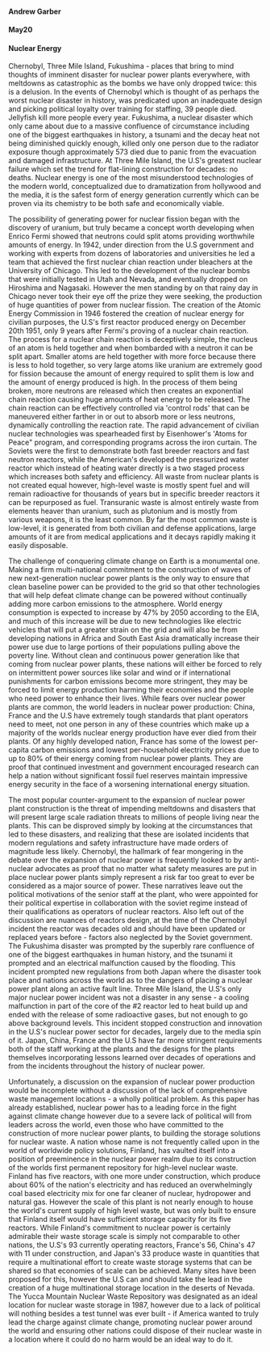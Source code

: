 #### Andrew Garber
#### May20
#### Nuclear Energy

Chernobyl, Three Mile Island, Fukushima - places that bring to mind thoughts of imminent disaster for nuclear power plants everywhere, with meltdowns as catastrophic as the bombs we have only dropped twice: this is a delusion. In the events of Chernobyl which is thought of as perhaps the worst nuclear disaster in history, was predicated upon an inadequate design and picking political loyalty over training for staffing, 39 people died. Jellyfish kill more people every year. Fukushima, a nuclear disaster which only came about due to a massive confluence of circumstance including one of the biggest earthquakes in history, a tsunami and the decay heat not being diminished quickly enough, killed only one person due to the radiator exposure though approximately 573 died due to panic from the evacuation and damaged infrastructure. At Three Mile Island, the U.S's greatest nuclear failure which set the trend for flat-lining construction for decades: no deaths. Nuclear energy is one of the most misunderstood technologies of the modern world, conceptualized due to dramatization from hollywood and the media, it is the safest form of energy generation currently which can be proven via its chemistry to be both safe and economically viable.

The possibility of generating power for nuclear fission began with the discovery of uranium, but truly became a concept worth developing when Enrico Fermi showed that neutrons could split atoms providing worthwhile amounts of energy. In 1942, under direction from the U.S government and working with experts from dozens of laboratories and universities he led a team that achieved the first nuclear chian reaction under bleachers at the University of Chicago. This led to the development of the nuclear bombs that were initially tested in Utah and Nevada, and eventually dropped on Hiroshima and Nagasaki. However the men standing by on that rainy day in Chicago never took their eye off the prize they were seeking, the production of huge quantities of power from nuclear fission. The creation of the Atomic Energy Commission in 1946 fostered the creation of nuclear energy for civilian purposes, the U.S's first reactor produced energy on December 20th 1951, only 9 years after Fermi's proving of a nuclear chain reaction. The process for a nuclear chain reaction is deceptively simple, the nucleus of an atom is held together and when bombarded with a neutron it can be split apart. Smaller atoms are held together with more force because there is less to hold together, so very large atoms like uranium are extremely good for fission because the amount of energy required to split them is low and the amount of energy produced is high. In the process of them being broken, more neutrons are released which then creates an exponential chain reaction causing huge amounts of heat energy to be released. The chain reaction can be effectively controlled via 'control rods' that can be maneuvered either farther in or out to absorb more or less neutrons, dynamically controlling the reaction rate. The rapid advancement of civilian nuclear technologies was spearheaded first by Eisenhower's 'Atoms for Peace" program, and corresponding programs across the iron curtain. The Soviets were the first to demonstrate both fast breeder reactors and fast neutron reactors, while the American's developed the pressurized water reactor which instead of heating water directly is a two staged process which increases both safety and efficiency. All waste from nuclear plants is not created equal however, high-level waste is mostly spent fuel and will remain radioactive for thousands of years but in specific breeder reactors it can be repurposed as fuel. Transuranic waste is almost entirely waste from elements heaver than uranium, such as plutonium and is mostly from various weapons, it is the least common. By far the most common waste is low-level, it is generated from both civilian and defense applications, large amounts of it are from medical applications and it decays rapidly making it easily disposable.

The challenge of conquering climate change on Earth is a monumental one. Making a firm multi-national commitment to the construction of waves of new next-generation nuclear power plants is the only way to ensure that clean baseline power can be provided to the grid so that other technologies that will help defeat climate change can be powered without continually adding more carbon emissions to the atmosphere. World energy consumption is expected to increase by 47% by 2050 according to the EIA, and much of this increase will be due to new technologies like electric vehicles that will put a greater strain on the grid and will also be from developing nations in Africa and South East Asia dramatically increase their power use due to large portions of their populations pulling above the poverty line. Without clean and continuous power generation like that coming from nuclear power plants, these nations will either be forced to rely on intermittent power sources like solar and wind or if international punishments for carbon emissions become more stringent, they may be forced to limit energy production harming their economies and the people who need power to enhance their lives. While fears over nuclear power plants are common, the world leaders in nuclear power production: China, France and the U.S have extremely tough standards that plant operators need to meet, not one person in any of these countries which make up a majority of the worlds nuclear energy production have ever died from their plants. Of any highly developed nation, France has some of the lowest per-capita carbon emissions and lowest per-household electricity prices due to up to 80% of their energy coming from nuclear power plants. They are proof that continued investment and government encouraged research can help a nation without significant fossil fuel reserves maintain impressive energy security in the face of a worsening international energy situation.  

The most popular counter-argument to the expansion of nuclear power plant construction is the threat of impending meltdowns and disasters that will present large scale radiation threats to millions of people living near the plants. This can be disproved simply by looking at the circumstances that led to these disasters, and realizing that these are isolated incidents that modern regulations and safety infrastructure have made orders of magnitude less likely. Chernobyl, the hallmark of fear mongering in the debate over the expansion of nuclear power is frequently looked to by anti-nuclear advocates as proof that no matter what safety measures are put in place nuclear power plants simply represent a risk far too great to ever be considered as a major source of power. These narratives leave out the political motivations of the senior staff at the plant, who were appointed for their political expertise in collaboration with the soviet regime instead of their qualifications as operators of nuclear reactors. Also left out of the discussion are nuances of reactors design, at the time of the Chernobyl incident the reactor was decades old and should have been updated or replaced years before - factors also neglected by the Soviet government. The Fukushima disaster was prompted by the superbly rare confluence of one of the biggest earthquakes in human history, and the tsunami it prompted and an electrical malfunction caused by the flooding. This incident prompted new regulations from both Japan where the disaster took place and nations across the world as to the dangers of placing a nuclear power plant along an active fault line. Three Mile Island, the U.S's only major nuclear power incident was not a disaster in any sense - a cooling malfunction in part of the core of the #2 reactor led to heat build up and ended with the release of some radioactive gases, but not enough to go above background levels. This incident stopped construction and innovation in the U.S's nuclear power sector for decades, largely due to the media spin of it. Japan, China, France and the U.S have far more stringent requirements both of the staff working at the plants and the designs for the plants themselves incorporating lessons learned over decades of operations and from the incidents throughout the history of nuclear power.

Unfortunately, a discussion on the expansion of nuclear power production would be incomplete without a discussion of the lack of comprehensive waste management locations - a wholly political problem. As this paper has already established, nuclear power has to a leading force in the fight against climate change however due to a severe lack of political will from leaders across the world, even those who have committed to the construction of more nuclear power plants, to building the storage solutions for nuclear waste. A nation whose name is not frequently called upon in the world of worldwide policy solutions, Finland, has vaulted itself into a position of preeminence in the nuclear power realm due to its construction of the worlds first permanent repository for high-level nuclear waste. Finland has five reactors, with one more under construction, which produce about 60% of the nation's electricity and has reduced an overwhelmingly coal based electricity mix for one far cleaner of nuclear, hydropower and natural gas. However the scale of this plant is not nearly enough to house the world's current supply of high level waste, but was only built to ensure that Finland itself would have sufficient storage capacity for its five reactors. While Finland's commitment to nuclear power is certainly admirable their waste storage scale is simply not comparable to other nations, the U.S's 93 currently operating reactors, France's 56, China's 47 with 11 under construction, and Japan's 33 produce waste in quantities that require a multinational effort to create waste storage systems that can be shared so that economies of scale can be achieved. Many sites have been proposed for this, however the U.S can and should take the lead in the creation of a huge multinational storage location in the deserts of Nevada. The Yucca Mountain Nuclear Waste Repository was designated as an ideal location for nuclear waste storage in 1987, however due to a lack of political will nothing besides a test tunnel was ever built - if America wanted to truly lead the charge against climate change, promoting nuclear power around the world and ensuring other nations could dispose of their nuclear waste in a location where it could do no harm would be an ideal way to do it.
